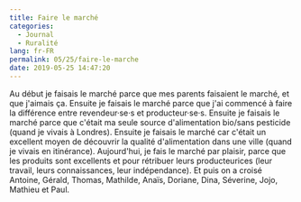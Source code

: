 ```yaml
---
title: Faire le marché
categories:
  - Journal
  - Ruralité
lang: fr-FR
permalink: 05/25/faire-le-marche
date: 2019-05-25 14:47:20
---
```


Au début je faisais le marché parce que mes parents faisaient le marché, et que j'aimais ça. Ensuite je faisais le marché parce que j'ai commencé à faire la différence entre revendeur·se·s et producteur·se·s. Ensuite je faisais le marché parce que c'était ma seule source d'alimentation bio/sans pesticide (quand je vivais à Londres). Ensuite je faisais le marché car c'était un excellent moyen de découvrir la qualité d'alimentation dans une ville (quand je vivais en itinérance). Aujourd'hui, je fais le marché par plaisir, parce que les produits sont excellents et pour rétribuer leurs producteurices (leur travail, leurs connaissances, leur indépendance). Et puis on a croisé Antoine, Gérald, Thomas, Mathilde, Anaïs, Doriane, Dina, Séverine, Jojo, Mathieu et Paul.
